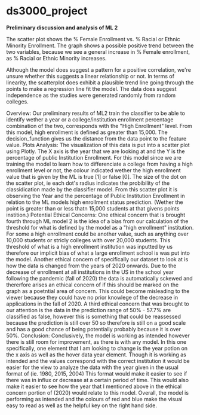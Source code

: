 # ds3000_project


**Preliminary discussion and analysis of ML 2**

The scatter plot shows the % Female Enrollment vs. % Racial or Ethnic Minority Enrollment. The graph shows a possible positive trend between the two variables, because we see a general increase in % Female enrollment, as % Racial or Ethnic Minority increases.

Although the model does suggest a pattern for a positive correlation, we're unsure whether this suggests a linear relationship or not. In terms of linearity, the scatterplot does exhibit a plausible trend line going through the points to make a regression line fit the model. The data does suggest independence as the studies were generated randomly from random colleges.

Overview:
Our preliminary results of ML2 train the classifier to be able to identify wether a year or a college/institution enrollment percentage combination of the two, corresponds with the "High Enrollment" level. From this model, high enrollment is defined as greater than 15,000. The decision_function gives us the distance from the data point to the feature value.
Plots Analysis:
The visualization of this data is put into a scatter plot using Plotly. The X axis is the year that we are looking at and the Y is the percentage of public Institution Enrollment. For this model since we are training the model to learn how to differenciate a college from having a high enrollment level or not, the colour indicated wether the high enrollment value that is given by the ML is true [1] or false [0]. The size of the dot on the scatter plot, ie each dot's radius indicates the probibility of the classidication made by the classifier model. From this scatter plot it is observing the Year and the percentage of Public Institution Enrollment in relation to the ML models high enrollment status prediction. (Wether the point is greater than or less thatn 15,000 students at that givens points instition.) 
Potential Ethical Concerns:
One ethical concern that is brought fourth through ML model 2 is the idea of a bias from our calculation of the threshold for what is defined by the model as a "high enrollment" institution. For some a high enrollment could be another value, such as anything over 10,000 students or stricly colleges with over 20,000 students. This threshold of what is a high enrollment institution was inputted by us therefore our implicit bias of what a large enrollment school is was put into the model. Another ethical concern of specifically our dataset to look at is how the data is changed from the years of 2020 onwards. Due to the decrease of enrollment at all institutions in the US in the school year following the pandemic (fall of 2020) the data is automatically sckewed and thererfore arises an ethical concern of if this should be marked on the graph as a poetntial area of concern. This could become misleading to the viewer because they could have no prior knowlege of the decrease in applications in the fall of 2020. A third ethical concern that was brought to our attention is the data in the prediction range of 50% - 57.7% are classified as false, however this is something that could be reassessed because the prediction is still over 50 so therefore is still on a good scale and has a good chance of being potentially probably because it is over 50%. 
Conclusion:
Conclusively, the model is working as intended however there is still room for improvement, as there is with any model. In this one specifically, one element that I am looking to change is the year potion on the x axis as well as the hover data year element. Though it is working as intended and the values correspond with the correct institution it would be easier for the view to analyze the data with the year given in the usual format of (ie. 1980, 2015, 2004) This format would make it easier to see if there was in influx or decrease at a certain period of time. This would also make it easier to see how the year that I mentioned above in the ethical concern portion of (2020) would relate to this model. Overall, the model is performing as intended and the colours of red and blue make the visual easy to read as well as the helpful key on the right hand side. 

